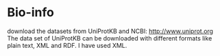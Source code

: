 # Bio-info
download the datasets from UniProtKB and NCBI: http://www.uniprot.org
The data set of UniProtKB can be downloaded with different formats like plain text, XML and RDF. I have used XML.

